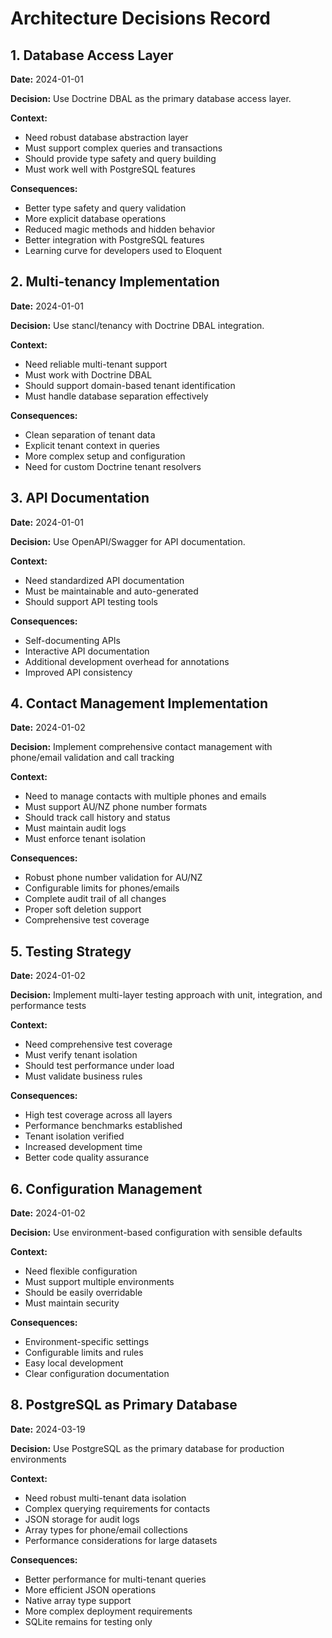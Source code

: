 # Architecture Decisions Record

## 1. Database Access Layer
**Date:** 2024-01-01

**Decision:** Use Doctrine DBAL as the primary database access layer.

**Context:**
- Need robust database abstraction layer
- Must support complex queries and transactions
- Should provide type safety and query building
- Must work well with PostgreSQL features

**Consequences:**
- Better type safety and query validation
- More explicit database operations
- Reduced magic methods and hidden behavior
- Better integration with PostgreSQL features
- Learning curve for developers used to Eloquent

## 2. Multi-tenancy Implementation
**Date:** 2024-01-01

**Decision:** Use stancl/tenancy with Doctrine DBAL integration.

**Context:**
- Need reliable multi-tenant support
- Must work with Doctrine DBAL
- Should support domain-based tenant identification
- Must handle database separation effectively

**Consequences:**
- Clean separation of tenant data
- Explicit tenant context in queries
- More complex setup and configuration
- Need for custom Doctrine tenant resolvers

## 3. API Documentation
**Date:** 2024-01-01

**Decision:** Use OpenAPI/Swagger for API documentation.

**Context:**
- Need standardized API documentation
- Must be maintainable and auto-generated
- Should support API testing tools

**Consequences:**
- Self-documenting APIs
- Interactive API documentation
- Additional development overhead for annotations
- Improved API consistency

## 4. Contact Management Implementation
**Date:** 2024-01-02

**Decision:** Implement comprehensive contact management with phone/email validation and call tracking

**Context:**
- Need to manage contacts with multiple phones and emails
- Must support AU/NZ phone number formats
- Should track call history and status
- Must maintain audit logs
- Must enforce tenant isolation

**Consequences:**
- Robust phone number validation for AU/NZ
- Configurable limits for phones/emails
- Complete audit trail of all changes
- Proper soft deletion support
- Comprehensive test coverage

## 5. Testing Strategy
**Date:** 2024-01-02

**Decision:** Implement multi-layer testing approach with unit, integration, and performance tests

**Context:**
- Need comprehensive test coverage
- Must verify tenant isolation
- Should test performance under load
- Must validate business rules

**Consequences:**
- High test coverage across all layers
- Performance benchmarks established
- Tenant isolation verified
- Increased development time
- Better code quality assurance

## 6. Configuration Management
**Date:** 2024-01-02

**Decision:** Use environment-based configuration with sensible defaults

**Context:**
- Need flexible configuration
- Must support multiple environments
- Should be easily overridable
- Must maintain security

**Consequences:**
- Environment-specific settings
- Configurable limits and rules
- Easy local development
- Clear configuration documentation

## 8. PostgreSQL as Primary Database
**Date:** 2024-03-19

**Decision:** Use PostgreSQL as the primary database for production environments

**Context:**
- Need robust multi-tenant data isolation
- Complex querying requirements for contacts
- JSON storage for audit logs
- Array types for phone/email collections
- Performance considerations for large datasets

**Consequences:**
- Better performance for multi-tenant queries
- More efficient JSON operations
- Native array type support
- More complex deployment requirements
- SQLite remains for testing only
